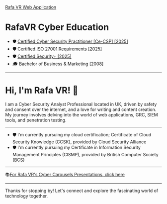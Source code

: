 [Rafa VR Web Application](https://rafavrport.eu.pythonanywhere.com/)

# RafaVR Cyber Education
- 🛡️ [Certified Cyber Security Practitioner [Ce-CSP] [2025]](https://capslock.ac/)
- 🛡️ [Certified ISO 27001 Requirements [2025]](https://standardsdevelopment.bsigroup.com/Home/About)
- 🛡️ [Certified Security+ [2025]](https://www.comptia.org/en-us/certifications/security/)
- 🎓 Bachelor of Business & Marketing [2008]
- - - 
# Hi, I'm Rafa VR! 👋

I am a Cyber Security Analyst Professional located in UK, driven by safety and consent over the internet, and a love for writing and content creation. My journey involves delving into the world of web applications, GRC, SIEM tools, and penetration testing.
- - -
- 🛡️ I'm currently pursuing my cloud certification; Certificate of Cloud Security Knowledge (CCSK), provided by Cloud Security Alliance
- 🛡️ I'm currently pursuing my Certificate in Information Security Management Principles (CISMP), provided by British Computer Society (BCS)
- - -
📚[For Rafa VR's Cyber Carousels Presentations, click here](https://rafavrport.github.io/skills-github-pages/)
- - -

Thanks for stopping by! Let's connect and explore the fascinating world of technology together.
